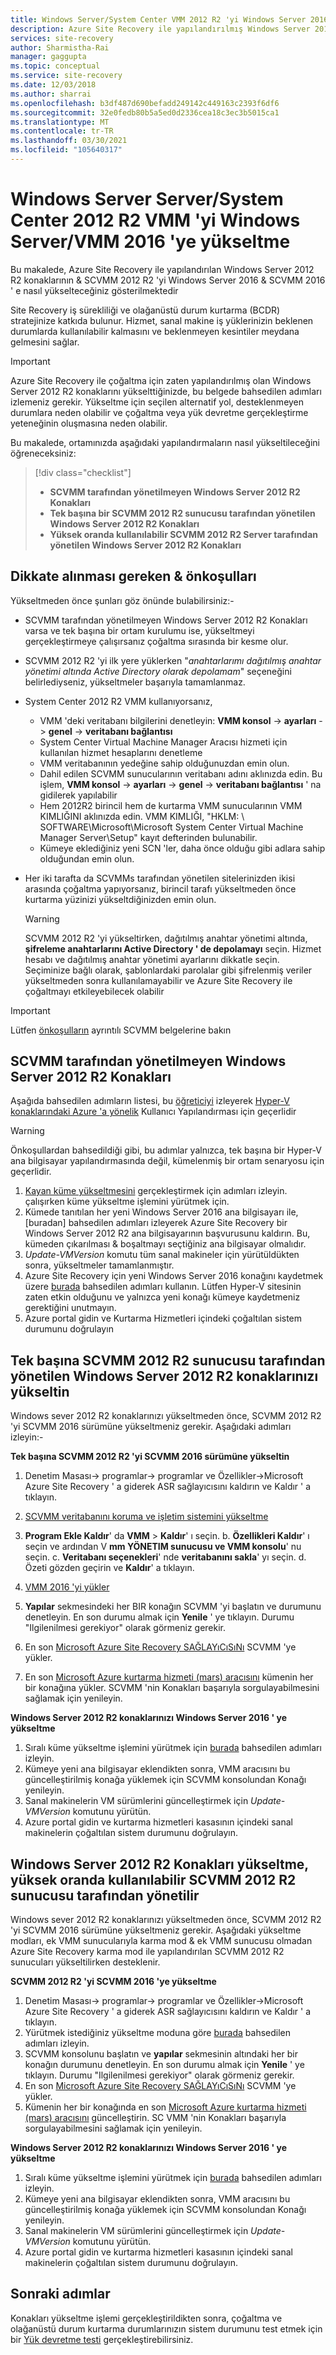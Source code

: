 ```yaml
---
title: Windows Server/System Center VMM 2012 R2 'yi Windows Server 2016 'ye yükseltme-Azure Site Recovery
description: Azure Site Recovery ile yapılandırılmış Windows Server 2012 R2 Konakları 2012 & & SCVMM 2016 ' 2016 e nasıl yükselteceğinizi öğrenin.
services: site-recovery
author: Sharmistha-Rai
manager: gaggupta
ms.topic: conceptual
ms.service: site-recovery
ms.date: 12/03/2018
ms.author: sharrai
ms.openlocfilehash: b3df487d690befadd249142c449163c2393f6df6
ms.sourcegitcommit: 32e0fedb80b5a5ed0d2336cea18c3ec3b5015ca1
ms.translationtype: MT
ms.contentlocale: tr-TR
ms.lasthandoff: 03/30/2021
ms.locfileid: "105640317"
---
```

# <a name="upgrade-windows-server-serversystem-center-2012-r2-vmm-to-windows-servervmm-2016"></a>Windows Server Server/System Center 2012 R2 VMM 'yi Windows Server/VMM 2016 'ye yükseltme 

Bu makalede, Azure Site Recovery ile yapılandırılan Windows Server 2012 R2 konaklarının & SCVMM 2012 R2 'yi Windows Server 2016 & SCVMM 2016 ' e nasıl yükselteceğiniz gösterilmektedir

Site Recovery iş sürekliliği ve olağanüstü durum kurtarma (BCDR) stratejinize katkıda bulunur. Hizmet, sanal makine iş yüklerinizin beklenen durumlarda kullanılabilir kalmasını ve beklenmeyen kesintiler meydana gelmesini sağlar.

> [!IMPORTANT]
> Azure Site Recovery ile çoğaltma için zaten yapılandırılmış olan Windows Server 2012 R2 konaklarını yükselttiğinizde, bu belgede bahsedilen adımları izlemeniz gerekir. Yükseltme için seçilen alternatif yol, desteklenmeyen durumlara neden olabilir ve çoğaltma veya yük devretme gerçekleştirme yeteneğinin oluşmasına neden olabilir.


Bu makalede, ortamınızda aşağıdaki yapılandırmaların nasıl yükseltileceğini öğreneceksiniz:

> [!div class="checklist"]
> * **SCVMM tarafından yönetilmeyen Windows Server 2012 R2 Konakları** 
> * **Tek başına bir SCVMM 2012 R2 sunucusu tarafından yönetilen Windows Server 2012 R2 Konakları** 
> * **Yüksek oranda kullanılabilir SCVMM 2012 R2 Server tarafından yönetilen Windows Server 2012 R2 Konakları**


## <a name="prerequisites--factors-to-consider"></a>Dikkate alınması gereken & önkoşulları

Yükseltmeden önce şunları göz önünde bulabilirsiniz:-

- SCVMM tarafından yönetilmeyen Windows Server 2012 R2 Konakları varsa ve tek başına bir ortam kurulumu ise, yükseltmeyi gerçekleştirmeye çalışırsanız çoğaltma sırasında bir kesme olur.
- SCVMM 2012 R2 'yi ilk yere yüklerken "*anahtarlarımı dağıtılmış anahtar yönetimi altında Active Directory olarak depolamam*" seçeneğini belirlediyseniz, yükseltmeler başarıyla tamamlanmaz.

- System Center 2012 R2 VMM kullanıyorsanız, 

    - VMM 'deki veritabanı bilgilerini denetleyin: **VMM konsol**  ->  **ayarları**  ->  **genel**  ->  **veritabanı bağlantısı**
    - System Center Virtual Machine Manager Aracısı hizmeti için kullanılan hizmet hesaplarını denetleme
    - VMM veritabanının yedeğine sahip olduğunuzdan emin olun.
    - Dahil edilen SCVMM sunucularının veritabanı adını aklınızda edin. Bu işlem, **VMM konsol**  ->  **ayarları**  ->  **genel**  ->  **veritabanı bağlantısı** ' na gidilerek yapılabilir
    - Hem 2012R2 birincil hem de kurtarma VMM sunucularının VMM KIMLIĞINI aklınızda edin. VMM KIMLIĞI, "HKLM: \ SOFTWARE\Microsoft\Microsoft System Center Virtual Machine Manager Server\Setup" kayıt defterinden bulunabilir.
    - Kümeye eklediğiniz yeni SCN 'ler, daha önce olduğu gibi adlara sahip olduğundan emin olun. 

- Her iki tarafta da SCVMMs tarafından yönetilen sitelerinizden ikisi arasında çoğaltma yapıyorsanız, birincil tarafı yükseltmeden önce kurtarma yüzinizi yükseltdiğinizden emin olun.
  > [!WARNING]
  > SCVMM 2012 R2 'yi yükseltirken, dağıtılmış anahtar yönetimi altında, **şifreleme anahtarlarını Active Directory ' de depolamayı** seçin. Hizmet hesabı ve dağıtılmış anahtar yönetimi ayarlarını dikkatle seçin. Seçiminize bağlı olarak, şablonlardaki parolalar gibi şifrelenmiş veriler yükseltmeden sonra kullanılamayabilir ve Azure Site Recovery ile çoğaltmayı etkileyebilecek olabilir

> [!IMPORTANT]
> Lütfen [önkoşulların](/system-center/vmm/upgrade-vmm?view=sc-vmm-2016&preserve-view=true#requirements-and-limitations) ayrıntılı SCVMM belgelerine bakın

## <a name="windows-server-2012-r2-hosts-which-arent-managed-by-scvmm"></a>SCVMM tarafından yönetilmeyen Windows Server 2012 R2 Konakları 
Aşağıda bahsedilen adımların listesi, bu [öğreticiyi](./hyper-v-prepare-on-premises-tutorial.md) izleyerek [Hyper-V konaklarındaki Azure 'a yönelik](./hyper-v-azure-architecture.md) Kullanıcı Yapılandırması için geçerlidir

> [!WARNING]
> Önkoşullardan bahsedildiği gibi, bu adımlar yalnızca, tek başına bir Hyper-V ana bilgisayar yapılandırmasında değil, kümelenmiş bir ortam senaryosu için geçerlidir.

1. [Kayan küme yükseltmesini](/windows-server/failover-clustering/cluster-operating-system-rolling-upgrade#cluster-os-rolling-upgrade-process) gerçekleştirmek için adımları izleyin. çalışırken küme yükseltme işlemini yürütmek için.
2. Kümede tanıtılan her yeni Windows Server 2016 ana bilgisayarı ile, [buradan] bahsedilen adımları izleyerek Azure Site Recovery bir Windows Server 2012 R2 ana bilgisayarının başvurusunu kaldırın. Bu, kümeden çıkarılması & boşaltmayı seçtiğiniz ana bilgisayar olmalıdır.
3. *Update-VMVersion* komutu tüm sanal makineler için yürütüldükten sonra, yükseltmeler tamamlanmıştır. 
4. Azure Site Recovery için yeni Windows Server 2016 konağını kaydetmek üzere [burada](./hyper-v-azure-tutorial.md#set-up-the-source-environment) bahsedilen adımları kullanın. Lütfen Hyper-V sitesinin zaten etkin olduğunu ve yalnızca yeni konağı kümeye kaydetmeniz gerektiğini unutmayın. 
5. Azure portal gidin ve Kurtarma Hizmetleri içindeki çoğaltılan sistem durumunu doğrulayın

## <a name="upgrade-windows-server-2012-r2-hosts-managed-by-stand-alone-scvmm-2012-r2-server"></a>Tek başına SCVMM 2012 R2 sunucusu tarafından yönetilen Windows Server 2012 R2 konaklarınızı yükseltin
Windows sever 2012 R2 konaklarınızı yükseltmeden önce, SCVMM 2012 R2 'yi SCVMM 2016 sürümüne yükseltmeniz gerekir. Aşağıdaki adımları izleyin:-

**Tek başına SCVMM 2012 R2 'yi SCVMM 2016 sürümüne yükseltin**

1.  Denetim Masası-> programlar-> programlar ve Özellikler->Microsoft Azure Site Recovery ' a giderek ASR sağlayıcısını kaldırın ve Kaldır ' a tıklayın.
2. [SCVMM veritabanını koruma ve işletim sistemini yükseltme](/system-center/vmm/upgrade-vmm?view=sc-vmm-2016&preserve-view=true#back-up-and-upgrade-the-operating-system)
3. **Program Ekle Kaldır**' da **VMM**  >  **Kaldır**' ı seçin. b. **Özellikleri Kaldır**' ı seçin ve ardından V **mm YÖNETIM sunucusu ve VMM konsolu**' nu seçin. c. **Veritabanı seçenekleri**' nde **veritabanını sakla**' yı seçin. d. Özeti gözden geçirin ve **Kaldır**' a tıklayın.

4. [VMM 2016 'yi yükler](/system-center/vmm/upgrade-vmm?view=sc-vmm-2016&preserve-view=true#install-vmm-2016)
5. **Yapılar** sekmesindeki her BIR konağın SCVMM 'yi başlatın ve durumunu denetleyin. En son durumu almak için **Yenile** ' ye tıklayın. Durumu "Ilgilenilmesi gerekiyor" olarak görmeniz gerekir. 
17.    En son [Microsoft Azure Site Recovery SAĞLAYıCıSıNı](https://aka.ms/downloaddra) SCVMM 'ye yükler.
16.    En son [Microsoft Azure kurtarma hizmeti (mars) aracısını](https://aka.ms/latestmarsagent) kümenin her bir konağına yükler. SCVMM 'nin Konakları başarıyla sorgulayabilmesini sağlamak için yenileyin.

**Windows Server 2012 R2 konaklarınızı Windows Server 2016 ' ye yükseltme**

1. Sıralı küme yükseltme işlemini yürütmek için [burada](/windows-server/failover-clustering/cluster-operating-system-rolling-upgrade#cluster-os-rolling-upgrade-process) bahsedilen adımları izleyin. 
2. Kümeye yeni ana bilgisayar eklendikten sonra, VMM aracısını bu güncelleştirilmiş konağa yüklemek için SCVMM konsolundan Konağı yenileyin.
3. Sanal makinelerin VM sürümlerini güncelleştirmek için *Update-VMVersion* komutunu yürütün. 
4. Azure portal gidin ve kurtarma hizmetleri kasasının içindeki sanal makinelerin çoğaltılan sistem durumunu doğrulayın. 

## <a name="upgrade-windows-server-2012-r2-hosts-are-managed-by-highly-available-scvmm-2012-r2-server"></a>Windows Server 2012 R2 Konakları yükseltme, yüksek oranda kullanılabilir SCVMM 2012 R2 sunucusu tarafından yönetilir
Windows sever 2012 R2 konaklarınızı yükseltmeden önce, SCVMM 2012 R2 'yi SCVMM 2016 sürümüne yükseltmeniz gerekir. Aşağıdaki yükseltme modları, ek VMM sunucularıyla karma mod & ek VMM sunucusu olmadan Azure Site Recovery karma mod ile yapılandırılan SCVMM 2012 R2 sunucuları yükseltilirken desteklenir.

**SCVMM 2012 R2 'yi SCVMM 2016 'ye yükseltme**

1.  Denetim Masası-> programlar-> programlar ve Özellikler->Microsoft Azure Site Recovery ' a giderek ASR sağlayıcısını kaldırın ve Kaldır ' a tıklayın.
2. Yürütmek istediğiniz yükseltme moduna göre [burada](/system-center/vmm/upgrade-vmm?view=sc-vmm-2016&preserve-view=true#upgrade-a-standalone-vmm-server) bahsedilen adımları izleyin.
3. SCVMM konsolunu başlatın ve **yapılar** sekmesinin altındaki her bir konağın durumunu denetleyin. En son durumu almak için **Yenile** ' ye tıklayın. Durumu "Ilgilenilmesi gerekiyor" olarak görmeniz gerekir.
4. En son [Microsoft Azure Site Recovery SAĞLAYıCıSıNı](https://aka.ms/downloaddra) SCVMM 'ye yükler.
5. Kümenin her bir konağında en son [Microsoft Azure kurtarma hizmeti (mars) aracısını](https://aka.ms/latestmarsagent) güncelleştirin. SC VMM 'nin Konakları başarıyla sorgulayabilmesini sağlamak için yenileyin.


**Windows Server 2012 R2 konaklarınızı Windows Server 2016 ' ye yükseltme**

1. Sıralı küme yükseltme işlemini yürütmek için [burada](/windows-server/failover-clustering/cluster-operating-system-rolling-upgrade#cluster-os-rolling-upgrade-process) bahsedilen adımları izleyin.
2. Kümeye yeni ana bilgisayar eklendikten sonra, VMM aracısını bu güncelleştirilmiş konağa yüklemek için SCVMM konsolundan Konağı yenileyin.
3. Sanal makinelerin VM sürümlerini güncelleştirmek için *Update-VMVersion* komutunu yürütün. 
4. Azure portal gidin ve kurtarma hizmetleri kasasının içindeki sanal makinelerin çoğaltılan sistem durumunu doğrulayın. 

## <a name="next-steps"></a>Sonraki adımlar
Konakları yükseltme işlemi gerçekleştirildikten sonra, çoğaltma ve olağanüstü durum kurtarma durumlarınızın sistem durumunu test etmek için bir [Yük devretme testi](tutorial-dr-drill-azure.md) gerçekleştirebilirsiniz.
